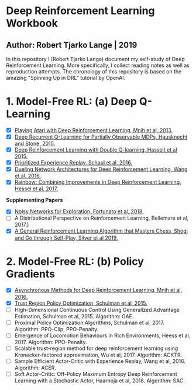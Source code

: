 # Deep Reinforcement Learning Workbook
## Author: Robert Tjarko Lange | 2019

In this repository I (Robert Tjarko Lange) document my self-study of Deep Reinforcement Learning. More specifically, I collect reading notes as well as reproduction attempts. The chronology of this repository is based on the amazing "Spinning Up in DRL" tutorial by OpenAI.

# 1. Model-Free RL: (a) Deep Q-Learning

* [x] [Playing Atari with Deep Reinforcement Learning, Mnih et al, 2013.](01_Deep_Q_Learning/01_2013_Mnih.md)
* [x] [Deep Recurrent Q-Learning for Partially Observable MDPs, Hausknecht and Stone, 2015.](01_Deep_Q_Learning/02_2015_Hausknecht.md)
* [x] [Deep Reinforcement Learning with Double Q-learning, Hasselt et al 2015.](01_Deep_Q_Learning/03_2015_Hasselt.md)
* [x] [Prioritized Experience Replay, Schaul et al, 2016.](01_Deep_Q_Learning/04_2016_Schaul.md)
* [x] [Dueling Network Architectures for Deep Reinforcement Learning, Wang et al, 2016.](01_Deep_Q_Learning/05_2016_Wang.md)
* [x] [Rainbow: Combining Improvements in Deep Reinforcement Learning, Hessel et al, 2017.](01_Deep_Q_Learning/06_2017_Hessel.md)

**Supplementing Papers**

* [x] [Noisy Networks for Exploration, Fortunato et al, 2018.](01_Deep_Q_Learning/xx_2018_Fortunato.md)
* [ ] A Distributional Perspective on Reinforcement Learning, Bellemare et al, 2017.)
* [x] [A General Reinforcement Learning Algorithm that Masters Chess, Shogi and Go through Self-Play, Silver et al 2019.](01_Deep_Q_Learning/zz_2019_Silver.md)

# 2. Model-Free RL: (b) Policy Gradients

* [x] [Asynchronous Methods for Deep Reinforcement Learning, Mnih et al, 2016.](02_Policy_Gradients/07_2016_Mnih.md)
* [x] [Trust Region Policy Optimization, Schulman et al, 2015.](02_Policy_Gradients/08_2015_Schulman.md)
* [ ] High-Dimensional Continuous Control Using Generalized Advantage Estimation, Schulman et al, 2015. Algorithm: GAE.
* [ ] Proximal Policy Optimization Algorithms, Schulman et al, 2017. Algorithm: PPO-Clip, PPO-Penalty.
* [ ] Emergence of Locomotion Behaviours in Rich Environments, Heess et al, 2017. Algorithm: PPO-Penalty.
* [ ] Scalable trust-region method for deep reinforcement learning using Kronecker-factored approximation, Wu et al, 2017. Algorithm: ACKTR.
* [ ] Sample Efficient Actor-Critic with Experience Replay, Wang et al, 2016. Algorithm: ACER.
* [ ] Soft Actor-Critic: Off-Policy Maximum Entropy Deep Reinforcement Learning with a Stochastic Actor, Haarnoja et al, 2018. Algorithm: SAC.
